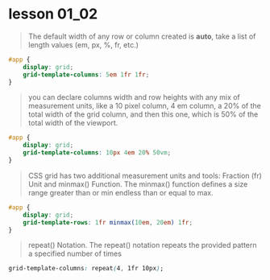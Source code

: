 # lesson 01_02
> The default width of any row or column created is **auto**, take a list of length values (em, px, %, fr, etc.)

```CSS
#app {
    display: grid;
    grid-template-columns: 5em 1fr 1fr;
}
```

> you can declare columns width and row heights with any mix of measurement units, like a 10 pixel column, 4 em column, a 20% of the total width of the grid column, and then this one, which is 50% of the total width of the viewport.
```CSS
#app {
    display: grid;
    grid-template-columns: 10px 4em 20% 50vm;
}
```

> CSS grid has two additional measurement units and tools: Fraction (fr) Unit and minmax() Function. The minmax() function defines a size range greater than or min endless than or equal to max.
```CSS
#app {
    display: grid;
    grid-template-rows: 1fr minmax(10em, 20em) 1fr;
}
```

> repeat() Notation. The repeat() notation repeats the provided pattern a specified number of times
```CSS
grid-template-columns: repeat(4, 1fr 10px);
```